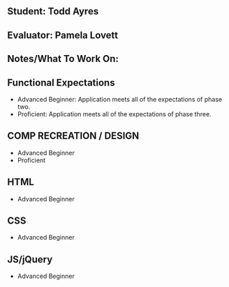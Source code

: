 ## Student: Todd Ayres
## Evaluator: Pamela Lovett
## Notes/What To Work On:

## Functional Expectations

* Advanced Beginner: Application meets all of the expectations of phase two.  
* Proficient: Application meets all of the expectations of phase three.  

## COMP RECREATION / DESIGN
 
* Advanced Beginner  
* Proficient  

## HTML

* Advanced Beginner  

## CSS

* Advanced Beginner    

## JS/jQuery

* Advanced Beginner  